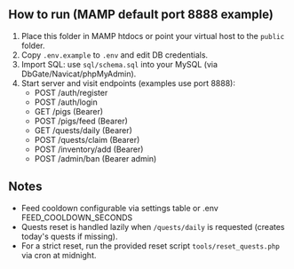How to run (MAMP default port 8888 example)
-------------------------------------------
1. Place this folder in MAMP htdocs or point your virtual host to the `public` folder.
2. Copy `.env.example` to `.env` and edit DB credentials.
3. Import SQL: use `sql/schema.sql` into your MySQL (via DbGate/Navicat/phpMyAdmin).
4. Start server and visit endpoints (examples use port 8888):
   - POST /auth/register
   - POST /auth/login
   - GET /pigs (Bearer)
   - POST /pigs/feed (Bearer)
   - GET /quests/daily (Bearer)
   - POST /quests/claim (Bearer)
   - POST /inventory/add (Bearer)
   - POST /admin/ban (Bearer admin)

Notes
-----
- Feed cooldown configurable via settings table or .env FEED_COOLDOWN_SECONDS
- Quests reset is handled lazily when `/quests/daily` is requested (creates today's quests if missing).
- For a strict reset, run the provided reset script `tools/reset_quests.php` via cron at midnight.
